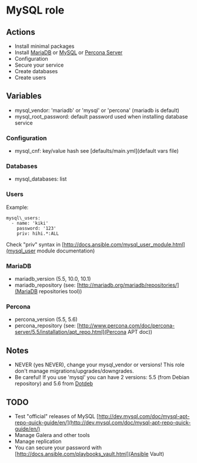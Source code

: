 MySQL role
==========

Actions
-------

- Install minimal packages
- Install [MariaDB](https://mariadb.org) or [MySQL](http://www.mysql.com) or [Percona Server](http://www.percona.com/software/percona-server)
- Configuration
- Secure your service
- Create databases
- Create users

Variables
---------

- mysql\_vendor: 'mariadb' or 'mysql' or 'percona' (mariadb is default)
- mysql\_root\_password: default password used when installing database service

### Configuration

- mysql\_cnf: key/value hash see [defaults/main.yml](default vars file)

### Databases

- mysql\_databases: list

### Users

Example:

```
mysql\_users:
  - name: 'kiki'
    password: '123'
    priv: hihi.*:ALL
```

Check "priv" syntax in [http://docs.ansible.com/mysql_user_module.html](mysql_user module documentation)


### MariaDB

- mariadb\_version (5.5, 10.0, 10.1)
- mariadb\_repository (see: [http://mariadb.org/mariadb/repositories/](MariaDB repositories tool))

### Percona

- percona\_version (5.5, 5.6)
- percona\_repository (see: [http://www.percona.com/doc/percona-server/5.5/installation/apt_repo.html](Percona APT doc))

Notes
-----

- NEVER (yes NEVER), change your mysql\_vendor or versions! This role don't manage migrations/upgrades/downgrades.
- Be careful! If you use 'mysql' you can have 2 versions: 5.5 (from Debian repository) and 5.6 from [Dotdeb](https://www.dotdeb.org)

TODO
----

- Test "official" releases of MySQL [http://dev.mysql.com/doc/mysql-apt-repo-quick-guide/en/](http://dev.mysql.com/doc/mysql-apt-repo-quick-guide/en/)
- Manage Galera and other tools
- Manage replication
- You can secure your password with [http://docs.ansible.com/playbooks_vault.html](Ansible Vault)
